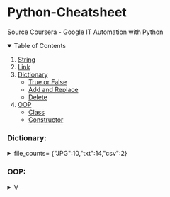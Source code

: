 # Python-Cheatsheet
Source Coursera - Google IT Automation with Python 

<details open="open">
  <summary>Table of Contents</summary>
  <ol>
    <li><a href="#String">String</a></li>
    <li><a href="#Link">Link</a></li>
    <li>
    <a href="#Dictionary">Dictionary</a>
    <ul>
        <li><a href="#True-or-False">True or False</a></li>
        <li><a href="#Add-and-Replace">Add and Replace</a></li>
        <li><a href="#Delete">Delete</a></li>
    </ul>
    </li>
        <li>
    <a href="#OOP">OOP</a>
    <ul>
        <li><a href="#Class">Class</a></li>
        <li><a href="#Constructor">Constructor</a></li>
    </ul>
    </li>
  </ol>
</details>

### Dictionary:
<details>
  <summary>file_counts= {"JPG":10,"txt":14,"csv":2}</summary>
  
#### True or False
```
"txt" in file_counts
```
True

#### Add and Replace
```
file_counts["cfg"]=8
file_counts["csv"]=33

```
{"JPG":10,"txt":14,"csv":33,"cfg":8}

#### Delete
```
del file_counts["cfg"] 

```
{"JPG":10,"txt":14,"csv":33}

#### Items
```
for ext, amount in file_counts.items():
	print("There are {} files with .{} extention".format(amount, ext)) 
```
There are 10 files with .JPG extention

There are 14 files with .txt extention

There are 33 files with .csv extention
#### Keys
```
file_counts.keys()
```
dict_keys("JPG","txt","csv")
#### Values
```
file_counts.values()
```
dict_values(10,14,33)
</details>

### OOP:

<details>
<summary>V</summary>
  
#### Class
```
class Flower:
  color = 'unknown'

rose = Flower()
rose.color = "red"

violet = Flower()
violet.color = "blue"

print("Roses are {},".format(rose.color))
print("violets are {},".format(violet.color))
print(Flower().color)
```
Roses are red,

violets are blue,

unknown

#### Constructor
```  
class Apple:
    def __init__(self, color,flavor):
        self.color = color
        self.flavor = flavor
    def hasil(self):
        # Should return "My red apple gave a sweet flavor " 
        return "My {} apple gave a {} flavor".format(self.color, self.flavor)
Rasa = Apple("red","sweet")
print(Rasa.hasil())
```
My red apple gave a sweet flavor

#### Help
```  
class Person:
  def __init__(self, name):
    self.name = name
  def greeting(self):
    """Outputs a message with the name of the person"""
    print("Hello! My name is {name}.".format(name=self.name)) 

help(Person.greeting)
```
Help on function greeting in module submission:

greeting(self)

    Outputs a message with the name of the person




</details>
















